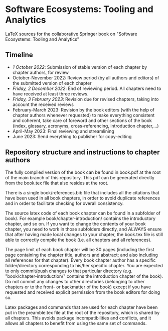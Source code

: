 # Software Ecosystems: Tooling and Analytics

LaTeX sources for the collaborative Springer book on "Software Ecosystems: Tooling and Analytics"

## Timeline
- *1 October 2022*: Submission of stable version of each chapter by chapter authors, for review
- October-November 2022: Review period (by all authors and editors) of the submitted version of each chapter
- *Friday, 2 December 2022*: End of reviewing period. All chapters need to have received at least three reviews.
- *Friday, 3 February 2023*: Revision due for revised chapters, taking into account the received reviews
- February-March 2023: Revision by the book editors (with the help of chapter authors whenever requested) to make everything consistent and coherent, take care of foreword and other sections of the book (index, glossary, acronyms, cross-referencing, introduction chapter,...)
- April-May 2023: Final reviewing and streamlining
- June 2023: Send everything to publisher for copy-editing

## Repository structure and instructions to chapter authors 

The fully compiled version of the book can be found in book.pdf at the root of the main branch of this repository. This pdf can be generated directly from the book.tex file that also resides at the root.

There is a single book/references.bib file that includes all the citations that have been used in all book chapters, in order to avoid duplicate references and in order to facilitate checking for overall consistency.

The source latex code of each book chapter can be found in a subfolder of book/. For example book/chapter-introduction/ contains the introductory chapter, and so on.
If you want to change the contents of your book chapter, you need to work in those subfolders directly, and ALWAYS ensure that after having made local changes to your chapter, the book.tex file is still able to correctly compile the book (i.e. all chapters and all references).

The page limit of each book chapter will be 30 pages (including the first page containing the chapter title, authors and abstract; and also including all references for that chapter). Every book chapter author has a specific folder/directory corresponding to his/her specific chapter. You are expected to only commit/push changes to that particular directory (e.g. "book/chapter-introduction/" contains the introduction chapter of the book). Do not commit any changes to other directories (belonging to other chapters or to the front- or backmatter of the book) except if you have requested and received explicit permission from the book editors for doing so.

Latex packages and commands that are used for each chapter have been put in the preamble.tex file at the root of the repository, which is shared by all chapters. This avoids package incompatibilities and conflicts, and it allows all chapters to benefit from using the same set of commands.
